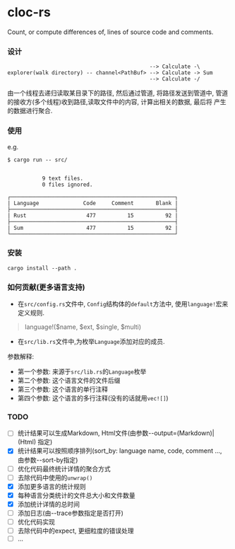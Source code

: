 # cloc-rs
Count, or compute differences of, lines of source code and comments.


### 设计

```
                                             --> Calculate -\
explorer(walk directory) -- channel<PathBuf> --> Calculate -> Sum
                                             --> Calculate -/
```

由一个线程去递归读取某目录下的路径, 然后通过管道, 将路径发送到管道中,
管道的接收方(多个线程)收到路径,读取文件中的内容, 计算出相关的数据, 最后将
产生的数据进行聚合.

### 使用

e.g.

```
$ cargo run -- src/


           9 text files.
           0 files ignored.

┌────────────────────────────────────────────────────┐
| Language              Code     Comment       Blank |
├────────────────────────────────────────────────────┤
| Rust                   477          15          92 |
├────────────────────────────────────────────────────┤
| Sum                    477          15          92 |
└────────────────────────────────────────────────────┘
```

### 安装

```
cargo install --path .
```

### 如何贡献(更多语言支持)

- 在`src/config.rs`文件中, `Config`结构体的`default`方法中, 使用`language!`宏来定义规则.

> language!($name, $ext, $single, $multi)

- 在`src/lib.rs`文件中,为枚举`Language`添加对应的成员.


参数解释:

- 第一个参数: 来源于`src/lib.rs`的`Language`枚举
- 第二个参数: 这个语言文件的文件后缀
- 第三个参数: 这个语言的单行注释
- 第四个参数: 这个语言的多行注释(没有的话就用`vec![]`)

### TODO

- [ ] 统计结果可以生成Markdown, Html文件(由参数--output=(Markdown)|(Html) 指定)
- [x] 统计结果可以按照顺序排列(sort_by: language name, code, comment ..., 由参数--sort-by指定)
- [ ] 优化代码最终统计详情的聚合方式
- [ ] 去除代码中使用的`unwrap()`
- [x] 添加更多语言的统计规则
- [x] 每种语言分类统计的文件总大小和文件数量
- [x] 添加统计详情的总时间
- [ ] 添加日志(由--trace参数指定是否打开)
- [ ] 优化代码实现
- [ ] 去除代码中的expect, 更细粒度的错误处理
- [ ] ...
